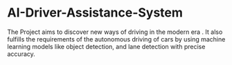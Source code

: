 # AI-Driver-Assistance-System
The Project aims to discover new ways of driving in the modern era . It also fulfills the requirements of the autonomous driving of cars by using machine learning models like object detection, and lane detection with precise accuracy.
